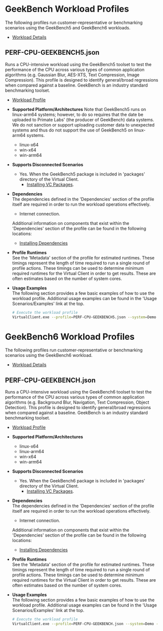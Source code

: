 # GeekBench Workload Profiles
The following profiles run customer-representative or benchmarking scenarios using the GeekBench5 and GeekBench6 workloads.

* [Workload Details](./geekbench.md)  

## PERF-CPU-GEEKBENCH5.json
Runs a CPU-intensive workload using the GeekBench5 toolset to test the performance of the CPU across various types of common application algorithms 
(e.g. Gaussian Blur, AES-XTS, Text Compression, Image Compression). This profile is designed to identify general/broad regressions when compared 
against a baseline. GeekBench is an industry standard benchmarking toolset.

* [Workload Profile](https://github.com/microsoft/VirtualClient/blob/main/src/VirtualClient/VirtualClient.Main/profiles/PERF-CPU-GEEKBENCH5.json) 

* **Supported Platform/Architectures**
  Note that GeekBench5 runs on linux-arm64 systems; however, to do so requires that the date be uploaded to Primate Labs' (the producer of GeekBench)
  data systems. We do not sanction or support uploading customer data to unexpected systems and thus do not support the use of GeekBench5 on
  linux-arm64 systems.
  * linux-x64 
  * win-x64
  * win-arm64

* **Supports Disconnected Scenarios**  
  * Yes. When the GeekBench5 package is included in 'packages' directory of the Virtual Client.
    * [Installing VC Packages](../../dependencies/0001-install-vc-packages.md). 

* **Dependencies**  
  The dependencies defined in the 'Dependencies' section of the profile itself are required in order to run the workload operations effectively.
  * Internet connection.

  Additional information on components that exist within the 'Dependencies' section of the profile can be found in the following locations:
  * [Installing Dependencies](https://microsoft.github.io/VirtualClient/docs/category/dependencies/)

* **Profile Runtimes**  
  See the 'Metadata' section of the profile for estimated runtimes. These timings represent the length of time required to run a single round of profile 
  actions. These timings can be used to determine minimum required runtimes for the Virtual Client in order to get results. These are often estimates based on the
  number of system cores. 

* **Usage Examples**  
  The following section provides a few basic examples of how to use the workload profile. Additional usage examples can be found in the
  'Usage Scenarios/Examples' link at the top.

  ``` bash
  # Execute the workload profile
  VirtualClient.exe --profile=PERF-CPU-GEEKBENCH5.json --system=Demo --timeout=1440 --packageStore="{BlobConnectionString|SAS Uri}"
  ```

 # GeekBench6 Workload Profiles
The following profiles run customer-representative or benchmarking scenarios using the GeekBench6 workload.

* [Workload Details](./geekbench.md)  

## PERF-CPU-GEEKBENCH.json
Runs a CPU-intensive workload using the GeekBench6 toolset to test the performance of the CPU across various types of common application algorithms 
(e.g. Background Blur, Navigation, Text Compression, Object Detection). This profile is designed to identify general/broad regressions when compared 
against a baseline. GeekBench is an industry standard benchmarking toolset.

* [Workload Profile](https://github.com/microsoft/VirtualClient/blob/main/src/VirtualClient/VirtualClient.Main/profiles/PERF-CPU-GEEKBENCH.json) 

* **Supported Platform/Architectures**
  * linux-x64 
  * linux-arm64 
  * win-x64
  * win-arm64

* **Supports Disconnected Scenarios**  
  * Yes. When the GeekBench6 package is included in 'packages' directory of the Virtual Client.
    * [Installing VC Packages](../../dependencies/0001-install-vc-packages.md). 

* **Dependencies**  
  The dependencies defined in the 'Dependencies' section of the profile itself are required in order to run the workload operations effectively.
  * Internet connection.

  Additional information on components that exist within the 'Dependencies' section of the profile can be found in the following locations:
  * [Installing Dependencies](https://microsoft.github.io/VirtualClient/docs/category/dependencies/)

* **Profile Runtimes**  
  See the 'Metadata' section of the profile for estimated runtimes. These timings represent the length of time required to run a single round of profile 
  actions. These timings can be used to determine minimum required runtimes for the Virtual Client in order to get results. These are often estimates based on the
  number of system cores. 

* **Usage Examples**  
  The following section provides a few basic examples of how to use the workload profile. Additional usage examples can be found in the
  'Usage Scenarios/Examples' link at the top.

  ``` bash
  # Execute the workload profile
  VirtualClient.exe --profile=PERF-CPU-GEEKBENCH.json --system=Demo --timeout=1440 --packageStore="{BlobConnectionString|SAS Uri}"
  ```